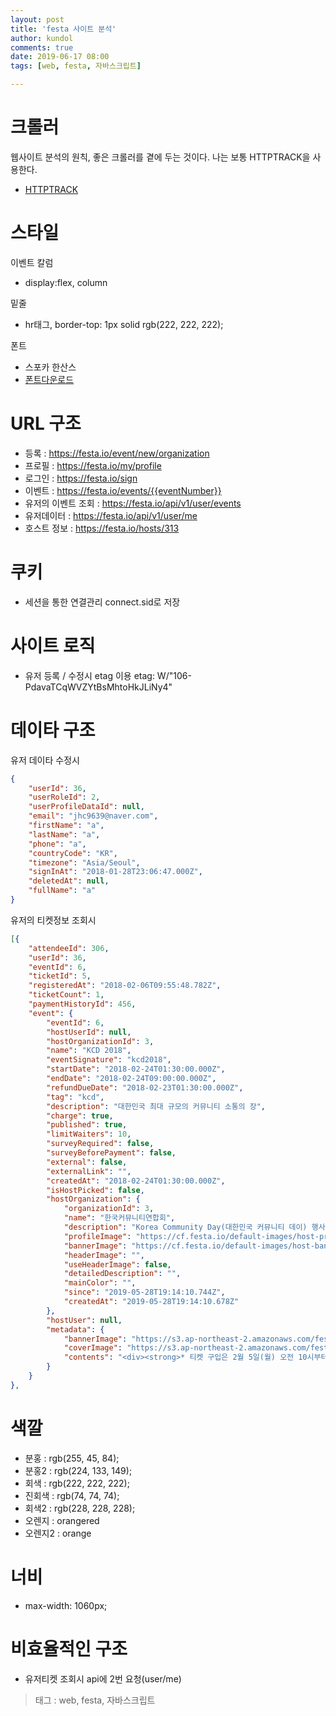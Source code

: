 ```yaml
---
layout: post
title: 'festa 사이트 분석'
author: kundol
comments: true
date: 2019-06-17 08:00
tags: [web, festa, 자바스크립트]

---  
```

# 크롤러 
웹사이트 분석의 원칙, 좋은 크롤러를 곁에 두는 것이다. 
나는 보통 HTTPTRACK을 사용한다.
 - [HTTPTRACK](http://www.httrack.com/page/2/en/index.html)

# 스타일
이벤트 칼럼
 - display:flex, column

밑줄
 - hr태그, border-top: 1px solid rgb(222, 222, 222);

폰트 
 - 스포카 한산스 
 - [폰트다운로드](https://spoqa.github.io/spoqa-han-sans/ko-KR/)

# URL 구조
 - 등록 : https://festa.io/event/new/organization 
 - 프로필 : https://festa.io/my/profile
 - 로그인 : https://festa.io/sign
 - 이벤트 : https://festa.io/events/{{eventNumber}}
 - 유저의 이벤트 조회 : https://festa.io/api/v1/user/events
 - 유저데이터 : https://festa.io/api/v1/user/me
 - 호스트 정보 : https://festa.io/hosts/313

# 쿠키
 - 세션을 통한 연결관리 connect.sid로 저장 

# 사이트 로직 
 - 유저 등록 / 수정시 etag 이용 etag: W/"106-PdavaTCqWVZYtBsMhtoHkJLiNy4"

# 데이타 구조
유저 데이타 수정시
```json
{
    "userId": 36,
    "userRoleId": 2,
    "userProfileDataId": null,
    "email": "jhc9639@naver.com",
    "firstName": "a",
    "lastName": "a",
    "phone": "a",
    "countryCode": "KR",
    "timezone": "Asia/Seoul",
    "signInAt": "2018-01-28T23:06:47.000Z",
    "deletedAt": null,
    "fullName": "a"
}
```

유저의 티켓정보 조회시
```json
[{
    "attendeeId": 306,
    "userId": 36,
    "eventId": 6,
    "ticketId": 5,
    "registeredAt": "2018-02-06T09:55:48.782Z",
    "ticketCount": 1,
    "paymentHistoryId": 456,
    "event": {
        "eventId": 6,
        "hostUserId": null,
        "hostOrganizationId": 3,
        "name": "KCD 2018",
        "eventSignature": "kcd2018",
        "startDate": "2018-02-24T01:30:00.000Z",
        "endDate": "2018-02-24T09:00:00.000Z",
        "refundDueDate": "2018-02-23T01:30:00.000Z",
        "tag": "kcd",
        "description": "대한민국 최대 규모의 커뮤니티 소통의 장",
        "charge": true,
        "published": true,
        "limitWaiters": 10,
        "surveyRequired": false,
        "surveyBeforePayment": false,
        "external": false,
        "externalLink": "",
        "createdAt": "2018-02-24T01:30:00.000Z",
        "isHostPicked": false,
        "hostOrganization": {
            "organizationId": 3,
            "name": "한국커뮤니티연합회",
            "description": "Korea Community Day(대한민국 커뮤니티 데이) 행사 사무국",
            "profileImage": "https://cf.festa.io/default-images/host-profiles/Profile-00080.jpg",
            "bannerImage": "https://cf.festa.io/default-images/host-banners/Banner-00008.jpg",
            "headerImage": "",
            "useHeaderImage": false,
            "detailedDescription": "",
            "mainColor": "",
            "since": "2019-05-28T19:14:10.744Z",
            "createdAt": "2019-05-28T19:14:10.678Z"
        },
        "hostUser": null,
        "metadata": {
            "bannerImage": "https://s3.ap-northeast-2.amazonaws.com/festa-temp/kcd2018-banner-festa.jpg",
            "coverImage": "https://s3.ap-northeast-2.amazonaws.com/festa-temp/kcd2018-cover-festa.jpg",
            "contents": "<div><strong>* 티켓 구입은 2월 5일(월) 오전 10시부터 가능합니다.<br /></strong><br />대한민국 최대 규모의 커뮤니티 소통의 장. 제 7회 한국 커뮤니티 데이에 여러분을 초대합니다.<br /><br />자세한 행사 내용은 <a target=\"_blank\" href=\"https://kcd2018.festa.io\">https://kcd2018.festa.io</a>에서 확인 바랍니다.</div>"
        }
    }
},
```

# 색깔
 - 분홍 : rgb(255, 45, 84);
 - 분홍2 : rgb(224, 133, 149);
 - 회색 : rgb(222, 222, 222);
 - 진회색 : rgb(74, 74, 74);
 - 회색2 : rgb(228, 228, 228);
 - 오렌지 : orangered
 - 오렌지2 : orange

# 너비
 - max-width: 1060px; 

# 비효율적인 구조
 - 유저티켓 조회시 api에 2번 요청(user/me)
 

 > 태그 : web, festa, 자바스크립트